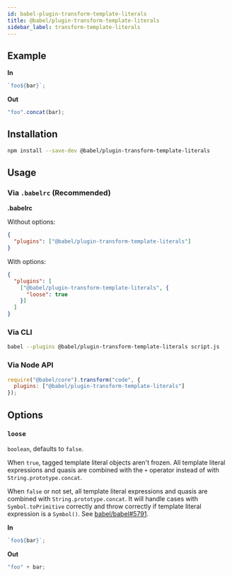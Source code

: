 ```yaml
---
id: babel-plugin-transform-template-literals
title: @babel/plugin-transform-template-literals
sidebar_label: transform-template-literals
---
```


## Example

**In**

```javascript
`foo${bar}`;
```

**Out**

```javascript
"foo".concat(bar);
```

## Installation

```sh
npm install --save-dev @babel/plugin-transform-template-literals
```

## Usage

### Via `.babelrc` (Recommended)

**.babelrc**

Without options:

```json
{
  "plugins": ["@babel/plugin-transform-template-literals"]
}
```

With options:

```json
{
  "plugins": [
    ["@babel/plugin-transform-template-literals", {
      "loose": true
    }]
  ]
}
```

### Via CLI

```sh
babel --plugins @babel/plugin-transform-template-literals script.js
```

### Via Node API

```javascript
require("@babel/core").transform("code", {
  plugins: ["@babel/plugin-transform-template-literals"]
});
```

## Options

### `loose`

`boolean`, defaults to `false`.

When `true`, tagged template literal objects aren't frozen. All template literal expressions and quasis are combined with the `+` operator instead of with `String.prototype.concat`.

When `false` or not set, all template literal expressions and quasis are combined with `String.prototype.concat`. It will handle cases with `Symbol.toPrimitive` correctly and throw correctly if template literal expression is a `Symbol()`. See [babel/babel#5791](https://github.com/babel/babel/pull/5791).

**In**

```javascript
`foo${bar}`;
```

**Out**

```javascript
"foo" + bar;
```

